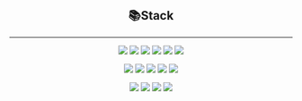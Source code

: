 <h2 align="center">📚Stack</h2>	

---

<p align="center">
	<img src="https://img.shields.io/badge/JAVA-007396?style=for-the-badge&logo=java&logoColor=white">
	<img src="https://img.shields.io/badge/hibernate-59666C?style=for-the-badge&logo=hibernate&logoColor=white">
	<img src="https://img.shields.io/badge/Spring Boot-6DB33F?style=for-the-badge&logo=Spring Boot&logoColor=white">
 	<img src="https://img.shields.io/badge/python-3776AB?style=for-the-badge&logo=python&logoColor=white">
	<img src="https://img.shields.io/badge/django-092E20?style=for-the-badge&logo=django&logoColor=white">
	<img src="https://img.shields.io/badge/Flutter-02569B?style=for-the-badge&logo=Flutter&logoColor=white">
</p>
<p align="center">
	<img src="https://img.shields.io/badge/JavaScript-F7DF1E?style=for-the-badge&logo=JavaScript&logoColor=black">
	<img src="https://img.shields.io/badge/jQuery-0769AD?style=for-the-badge&logo=jQuery&logoColor=black">
	<img src="https://img.shields.io/badge/HTML5-E34F26?style=for-the-badge&logo=HTML5&logoColor=black">
	<img src="https://img.shields.io/badge/CSS3-1572B6?style=for-the-badge&logo=CSS3&logoColor=black">
	<img src="https://img.shields.io/badge/mysql-4479A1?style=for-the-badge&logo=mysql&logoColor=white">
</p>
<p align="center">
	<img src="https://img.shields.io/badge/Linux-FCC624?style=for-the-badge&logo=Linux&logoColor=white">
	<img src="https://img.shields.io/badge/macOS-000000?style=for-the-badge&logo=macOS&logoColor=white">
	<img src="https://img.shields.io/badge/Visual Studio-000000?style=for-the-badge&logo=Visual Studio&logoColor=white">
	<img src="https://img.shields.io/badge/IntelliJ IDEA-5C2D91?style=for-the-badge&logo=IntelliJ IDEA&logoColor=white">
</p>
